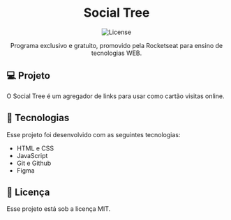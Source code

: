 <h1 align="center"> Social Tree </h1>

<p align="center">
  <img alt="License" src="https://img.shields.io/static/v1?label=license&message=MIT&color=49AA26&labelColor=000000">
</p>

<p align="center">
Programa exclusivo e gratuito, promovido pela Rocketseat para ensino de tecnologias WEB.
</p>


## 💻 Projeto

O Social Tree é um agregador de links para usar como cartão visitas online.

## 🚀 Tecnologias

Esse projeto foi desenvolvido com as seguintes tecnologias:

- HTML e CSS
- JavaScript
- Git e Github
- Figma


## :memo: Licença

Esse projeto está sob a licença MIT.
